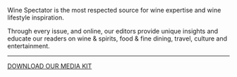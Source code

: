 Wine Spectator is the most respected source for wine expertise and wine lifestyle inspiration.

Through every issue, and online, our editors provide unique insights and educate our readers on wine & spirits, food & fine dining, travel, culture and entertainment. 

<hr class="g-width-30x g-brd-primary g-my-40">

<a href="/images/pdf/WSMediaKit_2019.pdf?v=v1" class="btn btn-md u-btn-outline-primary g-brd-2 g-rounded-10">DOWNLOAD OUR MEDIA KIT</a>
